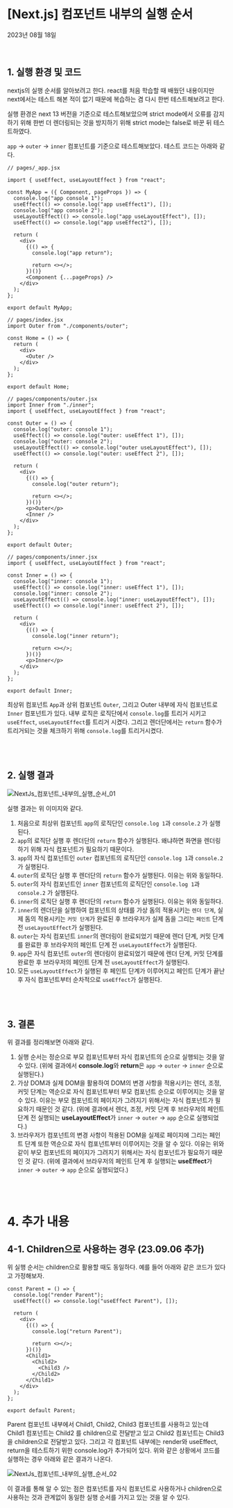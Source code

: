 # **[Next.js] 컴포넌트 내부의 실행 순서**

2023년 08월 18일

<br>

## **1. 실행 환경 및 코드**

nextjs의 실행 순서를 알아보려고 한다. react를 처음 학습할 때 배웠던 내용이지만 next에서는 테스트 해본 적이 없기 때문에 복습하는 겸 다시 한번 테스트해보려고 한다.

실행 환경은 next 13 버전을 기준으로 테스트해보았으며 strict mode에서 오류를 감지하기 위해 한번 더 렌더링되는 것을 방지하기 위해 strict mode는 false로 바꾼 뒤 테스트하였다.

`app` → `outer` → `inner` 컴포넌트를 기준으로 테스트해보았다. 테스트 코드는 아래와 같다.

```tsx
// pages/_app.jsx

import { useEffect, useLayoutEffect } from "react";

const MyApp = ({ Component, pageProps }) => {
  console.log("app console 1");
  useEffect(() => console.log("app useEffect1"), []);
  console.log("app console 2");
  useLayoutEffect(() => console.log("app useLayoutEffect"), []);
  useEffect(() => console.log("app useEffect2"), []);

  return (
    <div>
      {(() => {
        console.log("app return");

        return <></>;
      })()}
      <Component {...pageProps} />
    </div>
  );
};

export default MyApp;
```

```tsx
// pages/index.jsx
import Outer from "./components/outer";

const Home = () => {
  return (
    <div>
      <Outer />
    </div>
  );
};

export default Home;
```

```tsx
// pages/components/outer.jsx
import Inner from "./inner";
import { useEffect, useLayoutEffect } from "react";

const Outer = () => {
  console.log("outer: console 1");
  useEffect(() => console.log("outer: useEffect 1"), []);
  console.log("outer: console 2");
  useLayoutEffect(() => console.log("outer useLayoutEffect"), []);
  useEffect(() => console.log("outer: useEffect 2"), []);

  return (
    <div>
      {(() => {
        console.log("outer return");

        return <></>;
      })()}
      <p>Outer</p>
      <Inner />
    </div>
  );
};

export default Outer;
```

```tsx
// pages/components/inner.jsx
import { useEffect, useLayoutEffect } from "react";

const Inner = () => {
  console.log("inner: console 1");
  useEffect(() => console.log("inner: useEffect 1"), []);
  console.log("inner: console 2");
  useLayoutEffect(() => console.log("inner: useLayoutEffect"), []);
  useEffect(() => console.log("inner: useEffect 2"), []);

  return (
    <div>
      {(() => {
        console.log("inner return");

        return <></>;
      })()}
      <p>Inner</p>
    </div>
  );
};

export default Inner;
```

최상위 컴포넌트 `App`과 상위 컴포넌트 `Outer`, 그리고 Outer 내부에 자식 컴포넌트로 `Inner` 컴포넌트가 있다.
내부 로직은 로직단에서 `console.log`를 트리거 시키고 `useEffect`, `useLayoutEffect`를 트리거 시켰다. 그리고 렌더단에서는 `return` 함수가 트리거되는 것을 체크하기 위해 `console.log`를 트리거시켰다.

<br>
<br>

## **2. 실행 결과**

![NextJs_컴포넌트_내부의_실행_순서_01](https://github.com/Yu-jae-min/Basic-concept/assets/85284246/0dbce0a1-719f-479a-8e8d-e604fb354ce7)

실행 결과는 위 이미지와 같다.

1. 처음으로 최상위 컴포넌트 `app`의 로직단인 `console.log 1`과 `console.2` 가 실행된다.
2. `app`의 로직단 실행 후 렌더단의 `return` 함수가 실행된다. 왜냐하면 화면을 렌더링 하기 위해 자식 컴포넌트가 필요하기 때문이다.
3. `app`의 자식 컴포넌트인 `outer` 컴포넌트의 로직단인 `console.log 1`과 `console.2` 가 실행된다.
4. `outer`의 로직단 실행 후 렌더단의 `return` 함수가 실행된다. 이유는 위와 동일하다.
5. `outer`의 자식 컴포넌트인 `inner` 컴포넌트의 로직단인 `console.log 1`과 `console.2` 가 실행된다.
6. `inner`의 로직단 실행 후 렌더단의 `return` 함수가 실행된다. 이유는 위와 동일하다.
7. `inner`의 렌더단을 실행하여 컴포넌트의 상태를 가상 돔의 적용시키는 `렌더 단계`, 실제 돔의 적용시키는 `커밋 단계`가 완료된 후 브라우저가 실제 돔을 그리는 `페인트` 단계 전 `useLayoutEffect`가 실행된다.
8. `outer`는 자식 컴포넌트 `inner`의 렌더링이 완료되었기 때문에 렌더 단계, 커밋 단계를 완료한 후 브라우저의 페인트 단계 전 `useLayoutEffect`가 실행된다.
9. `app`은 자식 컴포넌트 `outer`의 렌더링이 완료되었기 때문에 렌더 단계, 커밋 단계를 완료한 후 브라우저의 페인트 단계 전 `useLayoutEffect`가 실행된다.
10. 모든 `useLayoutEffect`가 실행된 후 페인트 단계가 이루어지고 페인트 단계가 끝난 후 자식 컴포넌트부터 순차적으로 `useEffect`가 실행된다.

<br>
<br>

## **3. 결론**

위 결과를 정리해보면 아래와 같다.

1. 실행 순서는 정순으로 부모 컴포넌트부터 자식 컴포넌트의 순으로 실행되는 것을 알 수 있다. (위에 결과에서 **console.log**와 **return**은 `app` → `outer` → `inner` 순으로 실행된다.)
2. 가상 DOM과 실제 DOM을 활용하여 DOM의 변경 사항을 적용시키는 렌더, 조정, 커밋 단계는 역순으로 자식 컴포넌트부터 부모 컴포넌트 순으로 이루어지는 것을 알 수 있다. 이유는 부모 컴포넌트의 페이지가 그려지기 위해서는 자식 컴포넌트가 필요하기 때문인 것 같다. (위에 결과에서 렌더, 조정, 커밋 단계 후 브라우저의 페인트 단계 전 실행되는 **useLayoutEffect**가 `inner` → `outer` → `app` 순으로 실행되었다.)
3. 브라우저가 컴포넌트의 변경 사항이 적용된 DOM을 실제로 페이지에 그리는 페인트 단계 또한 역순으로 자식 컴포넌트부터 이루어지는 것을 알 수 있다. 이유는 위와 같이 부모 컴포넌트의 페이지가 그려지기 위해서는 자식 컴포넌트가 필요하기 때문인 것 같다. (위에 결과에서 브라우저의 페인트 단계 후 실행되는 **useEffect**가 `inner` → `outer` → `app` 순으로 실행되었다.)

<br>
<br>

# 4. 추가 내용

## 4-1. Children으로 사용하는 경우 (23.09.06 추가)

위 실행 순서는 children으로 활용할 때도 동일하다. 예를 들어 아래와 같은 코드가 있다고 가정해보자.

```tsx
const Parent = () => {
  console.log("render Parent");
  useEffect(() => console.log("useEffect Parent"), []);

  return (
    <div>
      {(() => {
        console.log("return Parent");

        return <></>;
      })()}
      <Child1>
        <Child2>
          <Child3 />
        </Child2>
      </Child1>
    </div>
  );
};

export default Parent;
```

Parent 컴포넌트 내부에서 Child1, Child2, Child3 컴포넌트를 사용하고 있는데 Child1 컴포넌트는 Child2 를 children으로 전달받고 있고 Child2 컴포넌트는 Child3을 children으로 전달받고 있다. 그리고 각 컴포넌트 내부에는 render와 useEffect, return을 테스트하기 위한 console.log가 추가되어 있다. 위와 같은 상황에서 코드를 실행하는 경우 아래와 같은 결과가 나온다.

![NextJs_컴포넌트_내부의_실행_순서_02](https://github.com/Yu-jae-min/Basic-concept/assets/85284246/54ce1f55-930c-4ce5-95e5-019b196cf9e2)

이 결과를 통해 알 수 있는 점은 컴포넌트를 자식 컴포넌트로 사용하거나 children으로 사용하는 것과 관계없이 동일한 실행 순서를 가지고 있는 것을 알 수 있다.

<br>
